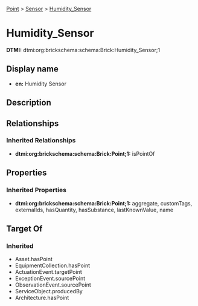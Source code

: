 [Point](../../Point.md) > [Sensor](../Sensor.md) > [Humidity_Sensor](.)
# Humidity_Sensor
**DTMI:** dtmi:org:brickschema:schema:Brick:Humidity_Sensor;1
## Display name
- **en:** Humidity Sensor
## Description
## Relationships
### Inherited Relationships
* **dtmi:org:brickschema:schema:Brick:Point;1:** isPointOf
## Properties
### Inherited Properties
* **dtmi:org:brickschema:schema:Brick:Point;1:** aggregate, customTags, externalIds, hasQuantity, hasSubstance, lastKnownValue, name
## Target Of
### Inherited
* Asset.hasPoint
* EquipmentCollection.hasPoint
* ActuationEvent.targetPoint
* ExceptionEvent.sourcePoint
* ObservationEvent.sourcePoint
* ServiceObject.producedBy
* Architecture.hasPoint
